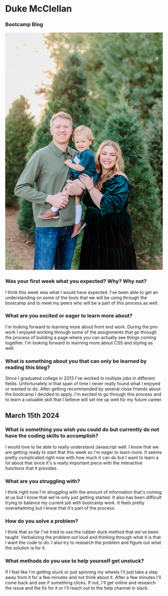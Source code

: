 # Duke McClellan
### Bootcamp Blog
![Family Photo](blog%20photo.jpeg)

### Was your first week what you expected? Why? Why not?

<p>I think this week was what I would have expected.  I've been able to get an understanding on some of the tools that we will be using through the bootcamp and to meet my peers who will be a part of this process as well.</p>

### What are you excited or eager to learn more about?

<p>I'm looking forward to learning more about front end work.  During the pre-work I enjoyed working through some of the assignments that go through the process of building a page where you can actually see things coming together. I'm looking forward to learning more about CSS and styling as well.</p>

### What is something about you that can only be learned by reading this blog?

<p>Since I graduated college in 2013 I've worked in multiple jobs in different fields.  Unfortunately in that span of time I never really found what I enjoyed or wanted to do. After getting recommended by several close friends about the bootcamp I decided to apply.  I'm excited to go through this process and to learn a valuable skill that I believe will set me up well for my future career.</p>





## March 15th 2024

### What is something you wish you could do but currently do not have the coding skills to accomplish?

I would love to be able to really understand Javascript well.  I know that we are getting ready to start that this week so I'm eager to learn more.  It seems pretty complicated right now with how much it can do but I want to learn a lot about that since it's a really important piece with the interactive functions that it provides. 


### What are you struggling with?

I think right now I'm struggling with the amount of information that's coming at us but I know that we're only just getting started.  It also has been difficult trying to balance my current job with bootcamp work.  It feels pretty overwhelming but I know that it's part of the process.  


### How do you solve a problem? 

I think that so far I've tried to use the rubber duck method that we've been taught.  Verbalizing the problem out loud and thinking through what it is that I want the code to do.  I also try to research the problem and figure out what the solution is for it.  


### What methods do you use to help yourself get unstuck?

If I feel like I'm getting stuck or just spinning my wheels I'll just take a step away from it for a few minutes and not think about it.  After a few minutes I'll come back and see if something clicks.  If not, I'll get online and research the issue and the fix for it or I'll reach out to the help channel in slack. 






